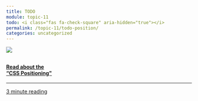 ```yaml
---
title: TODO
module: topic-11
todo: <i class="fas fa-check-square" aria-hidden="true"></i>
permalink: /topic-11/todo-position/
categories: uncategorized
---
```


<div class="row text-center">
<div class="col-lg-4">
    <div class="bs-component">
      <div class="list-group">
        <a href="https://www.w3schools.com/css/css_positioning.asp" target="_blank" class="list-group-item">
          <img src="../img/hw-icon-w3schools.png" style="max-height: 100px; margin: auto; margin-bottom: 10px;" />
          <h4 class="list-group-item-heading">Read about the<br/>“CSS Positioning"</h4>
          <hr>
          <p class="list-group-item-text"><i class="fa fa-clock-o" aria-hidden="true"></i> 3 minute reading</p>
        </a>
      </div>
    </div>
  </div>
</div>
